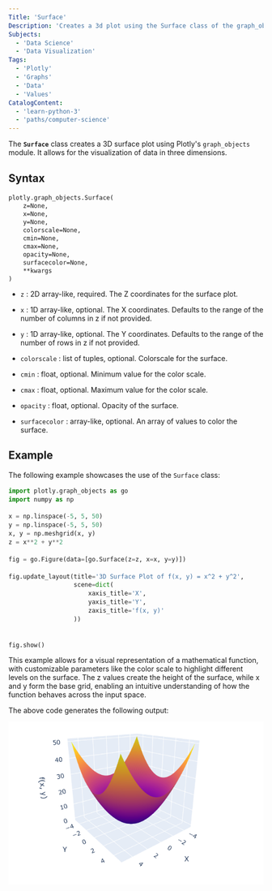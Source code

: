 ```yaml
---
Title: 'Surface'
Description: 'Creates a 3d plot using the Surface class of the graph_object module in Plotly'
Subjects:
  - 'Data Science'
  - 'Data Visualization'
Tags:
  - 'Plotly'
  - 'Graphs'
  - 'Data'
  - 'Values'
CatalogContent:
  - 'learn-python-3'
  - 'paths/computer-science'
---
```


The **`Surface`** class creates a 3D surface plot using Plotly's `graph_objects` module. It allows for the visualization of data in three dimensions.


## Syntax

```pseudo
plotly.graph_objects.Surface(
    z=None,
    x=None,
    y=None,
    colorscale=None,
    cmin=None,
    cmax=None,
    opacity=None,
    surfacecolor=None,
    **kwargs
)
```

- `z` : 2D array-like, required. The Z coordinates for the surface plot.

- `x` : 1D array-like, optional. The X coordinates. Defaults to the range of the number of columns in z if not provided.

- `y` : 1D array-like, optional. The Y coordinates. Defaults to the range of the number of rows in z if not provided.

- `colorscale` : list of tuples, optional. Colorscale for the surface.

- `cmin` : float, optional. Minimum value for the color scale.

- `cmax` : float, optional. Maximum value for the color scale.

- `opacity` : float, optional. Opacity of the surface.

- `surfacecolor` : array-like, optional. An array of values to color the surface.


## Example

The following example showcases the use of the `Surface` class:

```py
import plotly.graph_objects as go
import numpy as np

x = np.linspace(-5, 5, 50)
y = np.linspace(-5, 5, 50)
x, y = np.meshgrid(x, y)
z = x**2 + y**2 

fig = go.Figure(data=[go.Surface(z=z, x=x, y=y)])

fig.update_layout(title='3D Surface Plot of f(x, y) = x^2 + y^2',
                  scene=dict(
                      xaxis_title='X',
                      yaxis_title='Y',
                      zaxis_title='f(x, y)'
                  ))


fig.show()
```

This example allows for a visual representation of a mathematical function, with customizable parameters like the color scale to highlight different levels on the surface. The z values create the height of the surface, while x and y form the base grid, enabling an intuitive understanding of how the function behaves across the input space.

The above code generates the following output:

![Output from above code](https://github.com/saldanhad/codeacademy-docs/blob/dev/media/3d-surface-example-plotly.png)